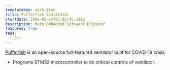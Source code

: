 ```yaml
---
templateKey: work-item
title: Pufferfish Ventilator
startdate: 2020-05-24T03:02:45.149Z
description: Main Embedded Software Engineer
featured: true
tags:
  - C++
---
```

[Pufferfish](https://www.pez-globo.org/) is an open-source full-featured ventilator built for COVID-19 crisis

* Programs STM32 microcontroller to do critical controls of ventilator.